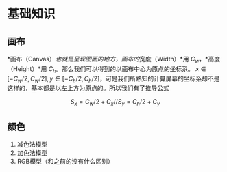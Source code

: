 # 基础知识
## 画布
*画布（Canvas）*也就是呈现图面的地方，画布的*宽度（Width）*用 $C_w$，*高度（Height）*用 $C_h$。那么我们可以得到的以画布中心为原点的坐标系。 $x\in[-C_w/2,C_w/2],y\in[-C_h/2,C_h/2]$，可是我们所熟知的计算屏幕的坐标系却不是这样的，基本都是以左上方为原点的。所以我们有了推导公式

$$
S_x=C_w/2+C_x
//
S_y=C_h/2+C_y
$$
## 颜色
1. 减色法模型
2. 加色法模型
3. RGB模型（和之前的没有什么区别）